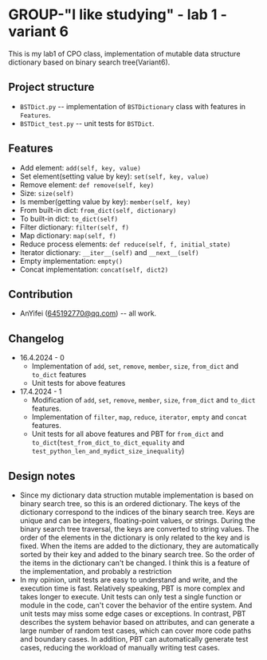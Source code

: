 # GROUP-"I like studying" - lab 1 - variant 6

This is my lab1 of CPO class, implementation of mutable data structure dictionary
based on binary search tree(Variant6).

## Project structure

- `BSTDict.py` -- implementation of `BSTDictionary` class with features in `Features`.
- `BSTDict_test.py` -- unit tests for `BSTDict`.

## Features

- Add element: `add(self, key, value)`
- Set element(setting value by key): `set(self, key, value)`
- Remove element: `def remove(self, key)`
- Size: `size(self)`
- Is member(getting value by key): `member(self, key)`
- From built-in dict: `from_dict(self, dictionary)`
- To built-in dict: `to_dict(self)`
- Filter dictionary: `filter(self, f)`
- Map dictionary: `map(self, f)`
- Reduce process elements: `def reduce(self, f, initial_state)`
- Iterator dictionary: `__iter__(self)` and `__next__(self)`
- Empty implementation: `empty()`
- Concat implementation: `concat(self, dict2)`

## Contribution

- AnYifei (645192770@qq.com) -- all work.

## Changelog

- 16.4.2024 - 0
  - Implementation of `add`, `set`, `remove`, `member`, `size`,
    `from_dict` and `to_dict` features
  - Unit tests for above features
- 17.4.2024 - 1
  - Modification of `add`, `set`, `remove`, `member`, `size`,
    `from_dict` and `to_dict` features.
  - Implementation of `filter`, `map`, `reduce`, `iterator`,
    `empty` and `concat` features.
  - Unit tests for all above features and PBT for `from_dict`
    and `to_dict`(`test_from_dict_to_dict_equality`
    and `test_python_len_and_mydict_size_inequality`)

## Design notes

- Since my dictionary data struction mutable implementation is based on
  binary search tree, so this is an ordered dictionary. The keys of the
  dictionary correspond to the indices of the binary search tree. Keys
  are unique and can be integers, floating-point values, or strings.
  During the binary search tree traversal, the keys are converted to
  string values. The order of the elements in the dictionary is only
  related to the key and is fixed. When the items are added to the dictionary,
  they are automatically sorted by their key and added to the binary search
  tree. So the order of the items in the dictionary can't be changed.
  I think this is a feature of the implementation, and probably a restriction
- In my opinion, unit tests are easy to understand and write, and the
  execution time is fast. Relatively speaking, PBT is more complex and takes
  longer to execute. Unit tests can only test a single function or module in
  the code, can't cover the behavior of the entire system. And unit tests may
  miss some edge cases or exceptions. In contrast, PBT describes the system
  behavior based on attributes, and can generate a large number of random test
  cases, which can cover more code paths and boundary cases. In addition,
  PBT can automatically generate test cases, reducing the workload of manually
  writing test cases.
